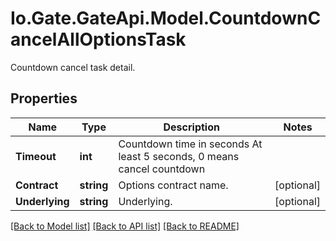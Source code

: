 
# Io.Gate.GateApi.Model.CountdownCancelAllOptionsTask

Countdown cancel task detail.

## Properties

Name | Type | Description | Notes
------------ | ------------- | ------------- | -------------
**Timeout** | **int** | Countdown time in seconds At least 5 seconds, 0 means cancel countdown | 
**Contract** | **string** | Options contract name. | [optional] 
**Underlying** | **string** | Underlying. | [optional] 

[[Back to Model list]](../README.md#documentation-for-models)
[[Back to API list]](../README.md#documentation-for-api-endpoints)
[[Back to README]](../README.md)
